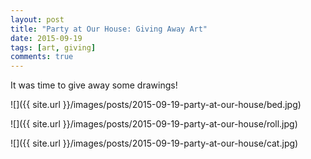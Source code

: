 ```yaml
---
layout: post
title: "Party at Our House: Giving Away Art"
date: 2015-09-19
tags: [art, giving]
comments: true
---
```

It was time to give away some drawings!

![]({{ site.url }}/images/posts/2015-09-19-party-at-our-house/bed.jpg)

![]({{ site.url }}/images/posts/2015-09-19-party-at-our-house/roll.jpg)

![]({{ site.url }}/images/posts/2015-09-19-party-at-our-house/cat.jpg)

